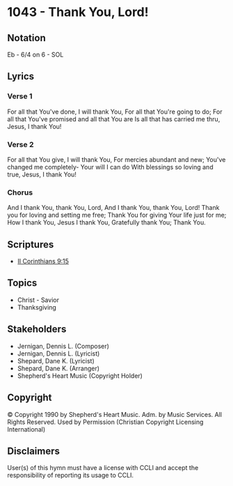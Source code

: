 # 1043 - Thank You, Lord!

## Notation

Eb - 6/4 on 6 - SOL

## Lyrics

### Verse 1

For all that You've done, I will thank You, For all that You're going to do; For all that You've promised and all that You are Is all that has carried me thru, Jesus, I thank You!

### Verse 2

For all that You give, I will thank You, For mercies abundant and new; You've changed me completely- Your will I can do With blessings so loving and true, Jesus, I thank You!

### Chorus

And I thank You, thank You, Lord, And I thank You, thank You, Lord! Thank you for loving and setting me free; Thank You for giving Your life just for me; How I thank You, Jesus I thank You, Gratefully thank You; Thank You.


## Scriptures

- [II Corinthians 9:15](https://www.biblegateway.com/passage/?search=II%20Corinthians%209%3A15)

## Topics

- Christ - Savior
- Thanksgiving

## Stakeholders

- Jernigan, Dennis L. (Composer)
- Jernigan, Dennis L. (Lyricist)
- Shepard, Dane K. (Lyricist)
- Shepard, Dane K. (Arranger)
- Shepherd's Heart Music (Copyright Holder)

## Copyright

© Copyright 1990 by Shepherd's Heart Music. Adm. by Music Services. All Rights Reserved. Used by Permission
(Christian Copyright Licensing International)

## Disclaimers

User(s) of this hymn must have a license with CCLI and accept the responsibility of reporting its usage to CCLI.

